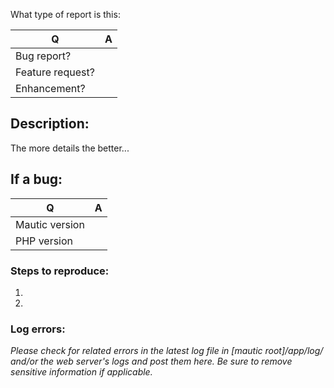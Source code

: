What type of report is this:

| Q  | A
| ---| ---
| Bug report? | 
| Feature request? | 
| Enhancement? | 

## Description:
The more details the better...

## If a bug:

| Q   | A
| --- | ---
| Mautic version | 
| PHP version | 

### Steps to reproduce:
1. 
2. 
 
### Log errors: 

_Please check for related errors in the latest log file in [mautic root]/app/log/ and/or the web server's logs and post them here. Be sure to remove sensitive information if applicable._ 

